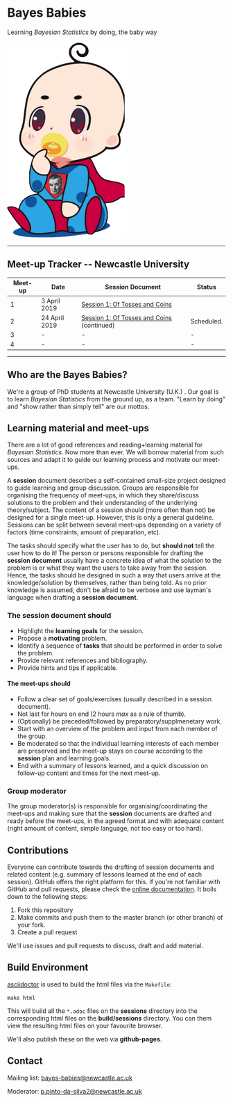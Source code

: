 # Bayes Babies
Learning _Bayesian Statistics_ by doing, the baby way

<img src="sessions/images/bayes-babies.png" alt="A Bayesian baby in the wild" width="275"/>

---

## Meet-up Tracker --  Newcastle University

| Meet-up 	| Date          	| Session Document                                 	  | Status            	|
|---------	|---------------	|------------------------------------------	  |-------------------	|
| 1       	| 3 April 2019 	| [ Session 1: Of Tosses and Coins](https://pedroswits.github.io/bayes-babies/sessions/session-1.html) 	|  	|
| 2       	| 24 April 2019  	| [ Session 1: Of Tosses and Coins](https://pedroswits.github.io/bayes-babies/sessions/session-1.html) (continued)                               	  |  Scheduled.                  	|
| 3       	| -             	| -                                        	  |  -                 	|
| 4       	| -             	| -                                        	  |  -                 	|

---

## Who are the Bayes Babies?

We're a group of PhD students at Newcastle University (U.K.) . Our goal is to learn _Bayesian Statistics_ from the ground up, as a team. "Learn by doing" and "show rather than simply tell" are our mottos.


## Learning material and meet-ups

There are a lot of good references and reading+learning material for _Bayesian Statistics_. Now more than ever. We will borrow material from such sources and adapt it to guide our learning process and motivate our meet-ups.

A **session** document describes a self-contained small-size project designed to guide learning and group discussion. Groups are responsible for organising the frequency of meet-ups, in which they share/discuss solutions to the problem and their understanding of the underlying theory/subject. The content of a session should (more often than not) be designed for a single meet-up. However, this is only a general guideline. Sessions can be split between several meet-ups depending on a variety of factors (time constraints, amount of preparation, etc).

The tasks should specify what the user has to do, but **should not** tell the user how to do it! The person or persons responsible for drafting the **session document** usually have a concrete idea of what the solution to the problem is or what they want the users to take away from the session. Hence, the tasks should be designed in such a way that users arrive at the knowledge/solution by themselves, rather than being told. As no prior knowledge is assumed, don't be afraid to be verbose and use layman's language when drafting a **session document**.

### The session document should

- Highlight the **learning goals** for the session.
- Propose a **motivating** problem.
- Identify a sequence of **tasks** that should be performed in order to solve the problem.
- Provide relevant references and bibliography.
- Provide hints and tips if applicable.

#### The meet-ups should

- Follow a clear set of goals/exercises (usually described in a session document).
- Not last for hours on end (2 hours _max_ as a rule of thumb).
- (Optionally) be preceded/followed by preparatory/supplmenetary work.
- Start with an overview of the problem and input from each member of the group.
- Be moderated so that the individual learning interests of each member are preserved and the meet-up stays on course according to the **session** plan and learning goals.
- End with a summary of lessons learned, and a quick discussion on follow-up content and times for the next meet-up.

### Group moderator

The group moderator(s) is responsible for organising/coordinating the meet-ups and making sure that the **session** documents are drafted and ready before the meet-ups, in the agreed format and with adequate content (right amount of content, simple language, not too easy or too hard).


## Contributions

Everyone can contribute towards the drafting of session documents and related content (e.g. summary of lessons learned at the end of each session). GitHub offers the right platform for this. If you're not familiar with GitHub and pull requests, please check the [online documentation](https://help.github.com/en/articles/about-pull-requests). It boils down to the following steps:

1. Fork this repository
2. Make commits and push them to the master branch (or other branch) of your fork.
3. Create a pull request

We'll use issues and pull requests to discuss, draft and add material.

## Build Environment

[asciidoctor](!https://asciidoctor.org/) is used to build the html files via the `Makefile`:

```
make html
```

This will build all the `*.adoc` files on the **sessions** directory into the corresponding html files on the **build/sessions** directory. You can them view the resulting html files on your favourite browser.

We'll also publish these on the web via **github-pages**.

## Contact

Mailing list: bayes-babies@newcastle.ac.uk

Moderator: p.pinto-da-silva2@newcastle.ac.uk
